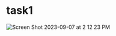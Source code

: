 # task1

![Screen Shot 2023-09-07 at 2 12 23 PM](https://github.com/Sobhyz/ICTHub-flutter/assets/93830386/bda7a8ed-3f9a-485a-a3be-4ce392270355)

